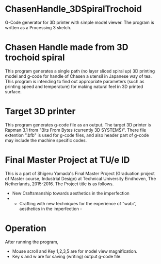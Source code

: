 # ChasenHandle_3DSpiralTrochoid
G-Code generator for 3D printer with simple model viewer.
The program is written as a Processing 3 sketch.

# Chasen Handle made from 3D trochoid spiral
This program generates a single path (no layer sliced spiral up) 3D printing model and g-code for handle of Chasen a utensil in Japanese way of tea.
This program is intending to find out appropriate parameters (such as printing speed and temperature) for making natural feel in 3D printed surface.

# Target 3D printer
This program generates g-code file as an output.
The target 3D printer is Rapman 3.1 from "Bits From Bytes (currently 3D SYSTEMS)".
There file extention ".bfb" is used for g-code files, and also header part of g-code may include the machine specific codes.

# Final Master Project at TU/e ID
This is a part of Shigeru Yamada's Final Master Project (Graduation project of Master course, Industrial Design) at Technical University Eindhoven, The Netherlands, 2015-2016.
The Project title is as follows.
* New Craftsmanship towards aesthetics in the imperfection
 * - Crafting with new techniques for the experience of “wabi”, aesthetics in the imperfection -

# Operation
After running the program,
* Mouse scroll and Key 1,2,3,5 are for model view magnification.
* Key s and w are for saving (writing) output g-code file.
